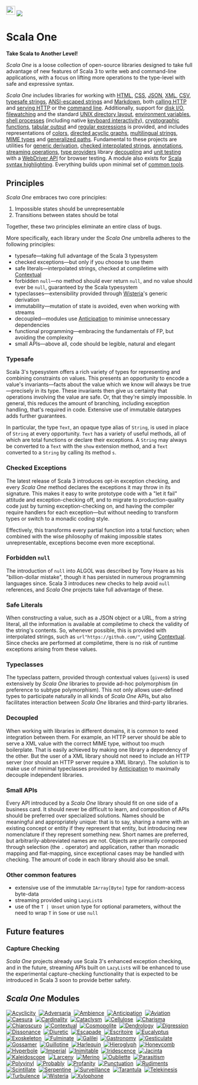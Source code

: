 [<img src="https://img.shields.io/discord/633198088311537684?color=8899f7&label=DISCORD&style=for-the-badge" height="24">](https://discord.gg/v7CjtbnwDq)
<img src="/doc/images/github.png" valign="middle">

# Scala One

**Take Scala to Another Level!**

_Scala One_ is a loose collection of open-source libraries designed to take full advantage of new
features of Scala 3 to write web and command-line applications, with a focus on lifting more
operations to the type-level with safe and expressive syntax.

_Scala One_ includes libraries for working with [HTML](https://github.com/propensive/honeycomb/),
[CSS](https://github.com/propensive/cataclysm/), [JSON](https://github.com/propensive/jacinta/),
[XML](https://github.com/propensive/xylophone/), [CSV](https://github.com/propensive/caesura/),
[typesafe strings](https://github.com/propensive/gossamer/),
[ANSI-escaped strings](https://github.com/propensive/escapade/) and
[Markdown](https://github.com/propensive/punctuation/), both
[calling HTTP](https://github.com/propensive/telekinesis/) and
[serving HTTP](https://github.com/propensive/scintillate/) or the
[command line](https://github.com/propensive/exoskeleton/). Additionally, support for
[disk I/O](https://github.com/propensive/galilei/),
[filewatching](https://github.com/propensive/surveillance/) and the standard
[UNIX directory layout](https://github.com/propensive/imperial),
[environment variables](https://github.com/propensive/ambience),
[shell processes](https://github.com/propensive/guillotine/) (including native
[keyboard interactivity](https://github.com/propensive/profanity/)),
[cryptographic functions](https://github.com/propensive/gastronomy/),
[tabular output](https://github.com/propensive/escritoire/) and
[regular expressions](https://github.com/propensive/kaleidoscope/) is provided, and includes
representations of [colors](https://github.com/propensive/iridescence/),
[directed acyclic graphs](https://github.com/propensive/acyclicity/),
[multilingual strings](https://github.com/propensive/cosmopolite/),
[MIME types](https://github.com/propensive/gesticulate/) and
[generalized paths](https://github.com/propensive/serpentine/). Fundamental to these projects are
utilities for [generic derivation](https://github.com/propensive/wisteria/),
[checked interpolated strings](https://github.com/propensive/contextual/),
[annotations](https://github.com/propensive/adversaria/),
[streaming operations](https://github.com/propensive/turbulence),
[type providers](https://github.com/propensive/polyvinyl/)
library [decoupling](https://github.com/propensive/anticipation/) and
[unit testing](https://github.com/propensive/probably/) with a
[WebDriver API](https://github.com/propensive/tarantula/) for browser testing. A module also
exists for [Scala syntax highlighting](https://github.com/propensive/harlequin/). Everything
builds upon minimal set of [common tools](https://github.com/propensive/rudiments/).

## Principles

_Scala One_ embraces two core principles:
1. Impossible states should be unrepresentable
2. Transitions between states should be total

Together, these two principles eliminate an entire class of bugs.

More specifically, each library under the _Scala One_ umbrella adheres to the following principles:
- typesafe—taking full advantage of the Scala 3 typesystem
- checked exceptions—but only if you choose to use them
- safe literals—interpolated strings, checked at compiletime with
  [Contextual](https://github.com/propensive/contextual/)
- forbidden `null`—no method should ever return `null`, and no value should ever be `null`, guaranteed
  by the Scala typesystem
- typeclasses—extensibility provided through
  [Wisteria](https://github.com/propensive/wisteria/)'s generic derivation
- immutability—mutation of state is avoided, even when working with streams
- decoupled—modules use [Anticipation](https://github.com/propensive/anticipation/) to minimise
  unnecessary dependencies
- functional programming—embracing the fundamentals of FP, but avoiding the complexity
- small APIs—above all, code should be legible, natural and elegant

### Typesafe

Scala 3's typesystem offers a rich variety of types for representing and combining constraints on
values. This presents an opportunity to encode a value's invariants—facts about the value which we
know will always be true—precisely in its type. These invariants then give us certainty that
operations involving the value are safe. Or, that they're simply impossible. In general, this
reduces the amount of branching, including exception handling, that's required in code. Extensive
use of immutable datatypes adds further guarantees.

In particular, the type `Text`, an opaque type alias of `String`, is used in place of `String` at
every opportunity. `Text` has a variety of useful methods, all of which are total functions or
declare their exceptions. A `String` may always be converted to a `Text` with the `show` extension
method, and a `Text` converted to a `String` by calling its method `s`.

### Checked Exceptions

The latest release of Scala 3 introduces opt-in exception checking, and every _Scala One_ method declares
the exceptions it may throw in its signature. This makes it easy to write prototype code with
a "let it fail" attitude and exception-checking off, and to migrate to production-quality code just
by turning exception-checking on, and having the compiler require handlers for each exception—but
without needing to transform types or switch to a monadic coding style.

Effectively, this transforms every partial function into a total function; when combined with the
wise philosophy of making impossible states unrepresentable, exceptions become even more
exceptional.

### Forbidden `null`

The introduction of `null` into ALGOL was described by Tony Hoare as his "billion-dollar mistake",
though it has persisted in numerous programming languages since. Scala 3 introduces new checks to
help avoid `null` references, and _Scala One_ projects take full advantage of these.

### Safe Literals

When constructing a value, such as a JSON object or a URL, from a string literal, all the
information is available at compiletime to check the validity of the string's contents. So,
whenever possible, this is provided with interpolated strings, such as `url"https://github.com/"`,
using [Contextual](https://github.com/propensive/contextual/). Since checks are performed at
compiletime, there is no risk of runtime exceptions arising from these values.

### Typeclasses

The typeclass pattern, provided through contextual values (`given`s) is used extensively by
_Scala One_ libraries to provide ad-hoc polymorphism (in preference to subtype polymorphism). This not
only allows user-defined types to participate naturally in all kinds of _Scala One_ APIs, but also
facilitates interaction between _Scala One_ libraries and third-party libraries.

### Decoupled

When working with libraries in different domains, it is common to need integration between them.
For example, an HTTP server should be able to serve a XML value with the correct MIME type, without
too much boilerplate. That is easily achieved by making one library a dependency of the other. But
the user of a XML library should not need to include an HTTP server (nor should an HTTP server
require a XML library). The solution is to make use of minimal typeclasses provided by
[Anticipation](https://github.com/propensive/anticipation/) to maximally decouple independent
libraries.

### Small APIs

Every API introduced by a _Scala One_ library should fit on one side of a business card. It should never
be difficult to learn, and composition of APIs should be preferred over specialized solutions. Names
should be meaningful and appropriately unique: that is to say, sharing a name with an existing
concept or entity if they represent that entity, but introducing new nomenclature if they represent
something new. Short names are preferred, but arbitrarily-abbreviated names are not. Objects are
primarily composed through selection (the `.` operator) and application, rather than monadic mapping
and flat-mapping, since exceptional cases may be handled with checking. The amount of code in each
library should also be small.

### Other common features

- extensive use of the immutable `IArray[Byte]` type for random-access byte-data
- streaming provided using `LazyList`s
- use of the `T | Unset` union type for optional parameters, without the need to wrap `T` in `Some` or use `null`

## Future features

### Capture Checking

_Scala One_ projects already use Scala 3's enhanced exception checking, and in the future, streaming APIs
built on `LazyList`s will be enhanced to use the experimental capture-checking functionality that is
expected to be introduced in Scala 3 soon to provide better safety.

## _Scala One_ Modules

[![Acyclicity](https://github.com/propensive/acyclicity/raw/main/doc/images/128x128.png)](https://github.com/propensive/acyclicity/)&nbsp;
[![Adversaria](https://github.com/propensive/adversaria/raw/main/doc/images/128x128.png)](https://github.com/propensive/adversaria/)&nbsp;
[![Ambience](https://github.com/propensive/ambience/raw/main/doc/images/128x128.png)](https://github.com/propensive/ambience/)&nbsp;
[![Anticipation](https://github.com/propensive/anticipation/raw/main/doc/images/128x128.png)](https://github.com/propensive/anticipation/)&nbsp;
[![Aviation](https://github.com/propensive/aviation/raw/main/doc/images/128x128.png)](https://github.com/propensive/aviation/)&nbsp;
[![Caesura](https://github.com/propensive/caesura/raw/main/doc/images/128x128.png)](https://github.com/propensive/caesura/)&nbsp;
[![Cardinality](https://github.com/propensive/cardinality/raw/main/doc/images/128x128.png)](https://github.com/propensive/cardinality/)&nbsp;
[![Cataclysm](https://github.com/propensive/cataclysm/raw/main/doc/images/128x128.png)](https://github.com/propensive/cataclysm/)&nbsp;
[![Cellulose](https://github.com/propensive/cellulose/raw/main/doc/images/128x128.png)](https://github.com/propensive/cellulose/)&nbsp;
[![Charisma](https://github.com/propensive/charisma/raw/main/doc/images/128x128.png)](https://github.com/propensive/charisma/)&nbsp;
[![Chiaroscuro](https://github.com/propensive/chiaroscuro/raw/main/doc/images/128x128.png)](https://github.com/propensive/chiaroscuro/)&nbsp;
[![Contextual](https://github.com/propensive/contextual/raw/main/doc/images/128x128.png)](https://github.com/propensive/contextual/)&nbsp;
[![Cosmopolite](https://github.com/propensive/cosmopolite/raw/main/doc/images/128x128.png)](https://github.com/propensive/cosmopolite/)&nbsp;
[![Dendrology](https://github.com/propensive/dendrology/raw/main/doc/images/128x128.png)](https://github.com/propensive/dendrology/)&nbsp;
[![Digression](https://github.com/propensive/digression/raw/main/doc/images/128x128.png)](https://github.com/propensive/digression/)&nbsp;
[![Dissonance](https://github.com/propensive/dissonance/raw/main/doc/images/128x128.png)](https://github.com/propensive/dissonance/)&nbsp;
[![Diuretic](https://github.com/propensive/diuretic/raw/main/doc/images/128x128.png)](https://github.com/propensive/diuretic/)&nbsp;
[![Escapade](https://github.com/propensive/escapade/raw/main/doc/images/128x128.png)](https://github.com/propensive/escapade/)&nbsp;
[![Escritoire](https://github.com/propensive/escritoire/raw/main/doc/images/128x128.png)](https://github.com/propensive/escritoire/)&nbsp;
[![Eucalyptus](https://github.com/propensive/eucalyptus/raw/main/doc/images/128x128.png)](https://github.com/propensive/eucalyptus/)&nbsp;
[![Exoskeleton](https://github.com/propensive/exoskeleton/raw/main/doc/images/128x128.png)](https://github.com/propensive/exoskeleton/)&nbsp;
[![Fulminate](https://github.com/propensive/fulminate/raw/main/doc/images/128x128.png)](https://github.com/propensive/fulminate/)&nbsp;
[![Galilei](https://github.com/propensive/galilei/raw/main/doc/images/128x128.png)](https://github.com/propensive/galilei/)&nbsp;
[![Gastronomy](https://github.com/propensive/gastronomy/raw/main/doc/images/128x128.png)](https://github.com/propensive/gastronomy/)&nbsp;
[![Gesticulate](https://github.com/propensive/gesticulate/raw/main/doc/images/128x128.png)](https://github.com/propensive/gesticulate/)&nbsp;
[![Gossamer](https://github.com/propensive/gossamer/raw/main/doc/images/128x128.png)](https://github.com/propensive/gossamer/)&nbsp;
[![Guillotine](https://github.com/propensive/guillotine/raw/main/doc/images/128x128.png)](https://github.com/propensive/guillotine/)&nbsp;
[![Harlequin](https://github.com/propensive/harlequin/raw/main/doc/images/128x128.png)](https://github.com/propensive/harlequin/)&nbsp;
[![Hieroglyph](https://github.com/propensive/hieroglyph/raw/main/doc/images/128x128.png)](https://github.com/propensive/hieroglyph/)&nbsp;
[![Honeycomb](https://github.com/propensive/honeycomb/raw/main/doc/images/128x128.png)](https://github.com/propensive/honeycomb/)&nbsp;
[![Hyperbole](https://github.com/propensive/hyperbole/raw/main/doc/images/128x128.png)](https://github.com/propensive/hyperbole/)&nbsp;
[![Imperial](https://github.com/propensive/imperial/raw/main/doc/images/128x128.png)](https://github.com/propensive/imperial/)&nbsp;
[![Inimitable](https://github.com/propensive/inimitable/raw/main/doc/images/128x128.png)](https://github.com/propensive/inimitable/)&nbsp;
[![Iridescence](https://github.com/propensive/iridescence/raw/main/doc/images/128x128.png)](https://github.com/propensive/iridescence/)&nbsp;
[![Jacinta](https://github.com/propensive/jacinta/raw/main/doc/images/128x128.png)](https://github.com/propensive/jacinta/)&nbsp;
[![Kaleidoscope](https://github.com/propensive/kaleidoscope/raw/main/doc/images/128x128.png)](https://github.com/propensive/kaleidoscope/)&nbsp;
[![Larceny](https://github.com/propensive/larceny/raw/main/doc/images/128x128.png)](https://github.com/propensive/larceny/)&nbsp;
[![Merino](https://github.com/propensive/merino/raw/main/doc/images/128x128.png)](https://github.com/propensive/merino/)&nbsp;
[![Oubliette](https://github.com/propensive/oubliette/raw/main/doc/images/128x128.png)](https://github.com/propensive/oubliette/)&nbsp;
[![Parasitism](https://github.com/propensive/parasitism/raw/main/doc/images/128x128.png)](https://github.com/propensive/parasitism/)&nbsp;
[![Polyvinyl](https://github.com/propensive/polyvinyl/raw/main/doc/images/128x128.png)](https://github.com/propensive/polyvinyl/)&nbsp;
[![Probably](https://github.com/propensive/probably/raw/main/doc/images/128x128.png)](https://github.com/propensive/probably/)&nbsp;
[![Profanity](https://github.com/propensive/profanity/raw/main/doc/images/128x128.png)](https://github.com/propensive/profanity/)&nbsp;
[![Punctuation](https://github.com/propensive/punctuation/raw/main/doc/images/128x128.png)](https://github.com/propensive/punctuation/)&nbsp;
[![Rudiments](https://github.com/propensive/rudiments/raw/main/doc/images/128x128.png)](https://github.com/propensive/rudiments/)&nbsp;
[![Scintillate](https://github.com/propensive/scintillate/raw/main/doc/images/128x128.png)](https://github.com/propensive/scintillate/)&nbsp;
[![Serpentine](https://github.com/propensive/serpentine/raw/main/doc/images/128x128.png)](https://github.com/propensive/serpentine/)&nbsp;
[![Surveillance](https://github.com/propensive/surveillance/raw/main/doc/images/128x128.png)](https://github.com/propensive/surveillance/)&nbsp;
[![Tarantula](https://github.com/propensive/tarantula/raw/main/doc/images/128x128.png)](https://github.com/propensive/tarantula/)&nbsp;
[![Telekinesis](https://github.com/propensive/telekinesis/raw/main/doc/images/128x128.png)](https://github.com/propensive/telekinesis/)&nbsp;
[![Turbulence](https://github.com/propensive/turbulence/raw/main/doc/images/128x128.png)](https://github.com/propensive/turbulence/)&nbsp;
[![Wisteria](https://github.com/propensive/wisteria/raw/main/doc/images/128x128.png)](https://github.com/propensive/wisteria/)&nbsp;
[![Xylophone](https://github.com/propensive/xylophone/raw/main/doc/images/128x128.png)](https://github.com/propensive/xylophone/)
